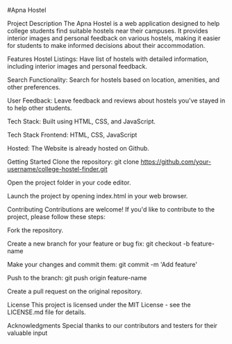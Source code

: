 #Apna Hostel


Project Description
The Apna Hostel is a web application designed to help college students find suitable hostels near their campuses. It provides interior images and personal feedback on various hostels, making it easier for students to make informed decisions about their accommodation.

Features
Hostel Listings: Have list of hostels with detailed information, including interior images and personal feedback.

Search Functionality: Search for hostels based on location, amenities, and other preferences.

User Feedback: Leave feedback and reviews about hostels you've stayed in to help other students.

Tech Stack: Built using HTML, CSS, and JavaScript.

Tech Stack
Frontend: HTML, CSS, JavaScript

Hosted:
The Website is already hosted on Github.

Getting Started
Clone the repository: git clone https://github.com/your-username/college-hostel-finder.git

Open the project folder in your code editor.

Launch the project by opening index.html in your web browser.

Contributing
Contributions are welcome! If you'd like to contribute to the project, please follow these steps:

Fork the repository.

Create a new branch for your feature or bug fix: git checkout -b feature-name

Make your changes and commit them: git commit -m 'Add feature'

Push to the branch: git push origin feature-name

Create a pull request on the original repository.

License
This project is licensed under the MIT License - see the LICENSE.md file for details.

Acknowledgments
Special thanks to our contributors and testers for their valuable input
